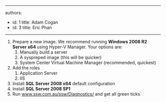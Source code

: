 

---
authors:
  - id: 1
    title: Adam Cogan
  - id: 3
    title: Eric Phan
---




<span class='intro'> 
  <ol>
    <li>Prepare a new image. We recommend running <strong>Windows 2008 R2 Server x64 </strong>using Hyper-V Manager. Your options are&#58;
    <ol>
        <li>Manually build a server </li>
        <li>A syspreped image (this will be quicker) </li>
        <li>System Center Virtual Machine Manager (recommended, quickest) </li>
    </ol>
    </li>
    <li>Add the roles
    <ol>
        <li>Application Server </li>
        <li>IIS </li>
    </ol>
    </li>
    <li>Install <strong>SQL Server 2008 x64</strong> default configuration </li>
    <li>Install <strong>SQL Server 2008 SP1</strong> </li>
    <li>Run <a shape="rect" href="http&#58;//www.ssw.com.au/ssw/Diagnostics/">www.ssw.com.au/ssw/Diagnostics/</a> and get all green ticks </li>
</ol>
 </span>




